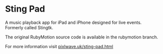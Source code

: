 # Sting Pad
A music playback app for iPad and iPhone designed for live events. Formerly called Stingtk.

The original RubyMotion source code is available in the rubymotion branch.

For more information visit [pixlwave.uk/sting-pad.html](https://pixlwave.uk/sting-pad.html)
